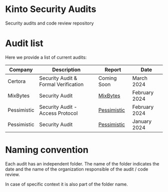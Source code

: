 # Kinto Security Audits
Security audits and code review repository

# Audit list

Here we provide a list of current audits:

| Company                | Description                                                                                                   | Report                            | Date                                          |
| ---------------------- | ------------------------------------------------------------------------------------------------------------ | --------------------------------- | ----------------------------------------------- |
| Certora               | Security Audit & Formal Verification                         | Coming Soon   |                 March 2024                   |
| MixBytes               | Security Audit                         | [MixBytes](https://github.com/KintoXYZ/security/blob/main/audits/MixBytes-Feb2024/mixbytes-feb2024.pdf)       |                 February 2024                      |
| Pessimistic               | Security Audit - Access Protocol                        | [Pessimistic](https://github.com/KintoXYZ/security/blob/main/audits/Pessimistic-Feb2024/pessimistic-feb.pdf)       |                 February 2024                      |
| Pessimistic               | Security Audit                         | [Pessimistic](https://github.com/KintoXYZ/security/blob/main/audits/Pessimistic-Jan2024/pessimitic-jan.pdf)       |                 January 2024                      |


# Naming convention
Each audit has an independent folder. The name of the folder indicates the date and the name of the organization responsible of the audit / code review.

In case of specific context it is also part of the folder name.
